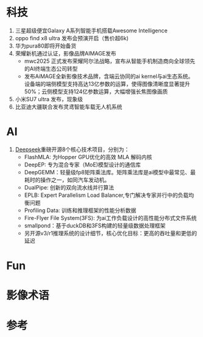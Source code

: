# 科技
1. 三星超级便宜Galaxy A系列智能手机搭载Awesome Intelligence
2. oppo find x8 ultra 发布会预演开启（售价超6k)
3. 华为pura80即将开始备货
4. 荣耀新机通过认证，影像品牌AIMAGE发布
   - mwc2025 正式发布荣耀阿尔法战略，宣布从智能手机制造商向全球领先的AI终端生态公司转型
   - 发布AiMAGE全新影像技术品牌，含端云协同的ai kernel与ai生态系统。设备端的端侧模型支持高达13亿参数的运算，使得图像清晰度显著提升50%；云侧模型支持124亿参数运算，大幅增强长焦图像画质
6. 小米SU7 ultra 发布，现象级
7. 比亚迪大疆联合发布灵鸢智能车载无人机系统  

# AI

1. [Deepseek](https://github.com/deepseek-ai)重磅开源8个核心技术项目，分别为：
   - FlashMLA: 为Hopper GPU优化的高效 MLA 解码内核
   - DeepEP: 专为混合专家（MoE)模型设计的通信库
   - DeepGEMM：轻量级fp8矩阵乘法库。矩阵乘法库是ai模型中最常见、最耗时的操作之一，如同汽车发动机。
   - DualPipe: 创新的双向流水线并行算法
   - EPLB: Expert Parallelism Load Balancer,专门解决专家并行中的负载均衡问题
   - Profiling Data: 训练和推理框架的性能分析数据
   - Fire-Flyer File System(3FS): 为ai工作负载设计的高性能分布式文件系统
   - smallpond：基于duckDB和3FS构建的轻量级数据处理框架
   - 另开源v3/r1推理系统的设计细节，核心优化目标：更高的吞吐量和更低的延迟
  


# Fun


# 影像术语

# 参考



